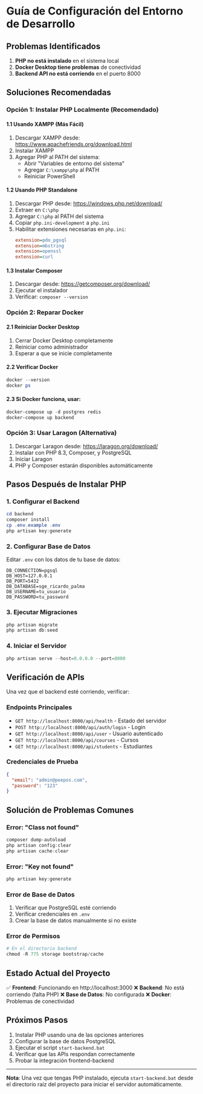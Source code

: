 # Guía de Configuración del Entorno de Desarrollo

## Problemas Identificados

1. **PHP no está instalado** en el sistema local
2. **Docker Desktop tiene problemas** de conectividad
3. **Backend API no está corriendo** en el puerto 8000

## Soluciones Recomendadas

### Opción 1: Instalar PHP Localmente (Recomendado)

#### 1.1 Usando XAMPP (Más Fácil)
1. Descargar XAMPP desde: https://www.apachefriends.org/download.html
2. Instalar XAMPP
3. Agregar PHP al PATH del sistema:
   - Abrir "Variables de entorno del sistema"
   - Agregar `C:\xampp\php` al PATH
   - Reiniciar PowerShell

#### 1.2 Usando PHP Standalone
1. Descargar PHP desde: https://windows.php.net/download/
2. Extraer en `C:\php`
3. Agregar `C:\php` al PATH del sistema
4. Copiar `php.ini-development` a `php.ini`
5. Habilitar extensiones necesarias en `php.ini`:
   ```ini
   extension=pdo_pgsql
   extension=mbstring
   extension=openssl
   extension=curl
   ```

#### 1.3 Instalar Composer
1. Descargar desde: https://getcomposer.org/download/
2. Ejecutar el instalador
3. Verificar: `composer --version`

### Opción 2: Reparar Docker

#### 2.1 Reiniciar Docker Desktop
1. Cerrar Docker Desktop completamente
2. Reiniciar como administrador
3. Esperar a que se inicie completamente

#### 2.2 Verificar Docker
```powershell
docker --version
docker ps
```

#### 2.3 Si Docker funciona, usar:
```powershell
docker-compose up -d postgres redis
docker-compose up backend
```

### Opción 3: Usar Laragon (Alternativa)

1. Descargar Laragon desde: https://laragon.org/download/
2. Instalar con PHP 8.3, Composer, y PostgreSQL
3. Iniciar Laragon
4. PHP y Composer estarán disponibles automáticamente

## Pasos Después de Instalar PHP

### 1. Configurar el Backend
```powershell
cd backend
composer install
cp .env.example .env
php artisan key:generate
```

### 2. Configurar Base de Datos
Editar `.env` con los datos de tu base de datos:
```env
DB_CONNECTION=pgsql
DB_HOST=127.0.0.1
DB_PORT=5432
DB_DATABASE=sge_ricardo_palma
DB_USERNAME=tu_usuario
DB_PASSWORD=tu_password
```

### 3. Ejecutar Migraciones
```powershell
php artisan migrate
php artisan db:seed
```

### 4. Iniciar el Servidor
```powershell
php artisan serve --host=0.0.0.0 --port=8000
```

## Verificación de APIs

Una vez que el backend esté corriendo, verificar:

### Endpoints Principales
- `GET http://localhost:8000/api/health` - Estado del servidor
- `POST http://localhost:8000/api/auth/login` - Login
- `GET http://localhost:8000/api/user` - Usuario autenticado
- `GET http://localhost:8000/api/courses` - Cursos
- `GET http://localhost:8000/api/students` - Estudiantes

### Credenciales de Prueba
```json
{
  "email": "admin@peepos.com",
  "password": "123"
}
```

## Solución de Problemas Comunes

### Error: "Class not found"
```powershell
composer dump-autoload
php artisan config:clear
php artisan cache:clear
```

### Error: "Key not found"
```powershell
php artisan key:generate
```

### Error de Base de Datos
1. Verificar que PostgreSQL esté corriendo
2. Verificar credenciales en `.env`
3. Crear la base de datos manualmente si no existe

### Error de Permisos
```powershell
# En el directorio backend
chmod -R 775 storage bootstrap/cache
```

## Estado Actual del Proyecto

✅ **Frontend**: Funcionando en http://localhost:3000
❌ **Backend**: No está corriendo (falta PHP)
❌ **Base de Datos**: No configurada
❌ **Docker**: Problemas de conectividad

## Próximos Pasos

1. Instalar PHP usando una de las opciones anteriores
2. Configurar la base de datos PostgreSQL
3. Ejecutar el script `start-backend.bat`
4. Verificar que las APIs respondan correctamente
5. Probar la integración frontend-backend

---

**Nota**: Una vez que tengas PHP instalado, ejecuta `start-backend.bat` desde el directorio raíz del proyecto para iniciar el servidor automáticamente.